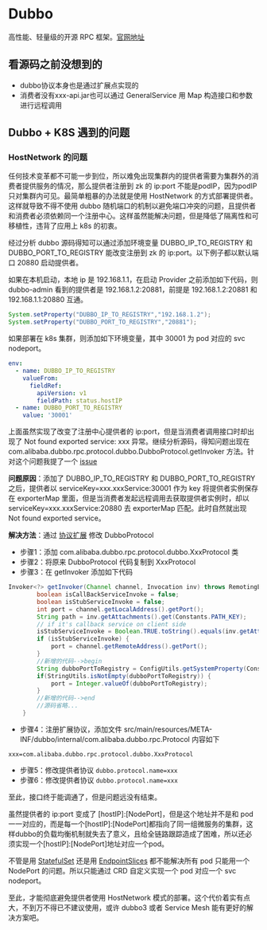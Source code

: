 # Dubbo
高性能、轻量级的开源 RPC 框架。[官网地址](https://cn.dubbo.apache.org/zh-cn/)

## 看源码之前没想到的
- dubbo协议本身也是通过扩展点实现的
- 消费者没有xxx-api.jar也可以通过 GeneralService 用 Map 构造接口和参数进行远程调用

## Dubbo + K8S 遇到的问题

### HostNetwork 的问题

任何技术变革都不可能一步到位，所以难免出现集群内的提供者需要为集群外的消费者提供服务的情况，那么提供者注册到 zk 的 ip:port 不能是podIP，因为podIP只对集群内可见。最简单粗暴的办法就是使用 HostNetwork 的方式部署提供者。这样就导致不得不使用 dubbo 随机端口的机制以避免端口冲突的问题，且提供者和消费者必须依赖同一个注册中心。这样虽然能解决问题，但是降低了隔离性和可移植性，违背了应用上 k8s 的初衷。

经过分析 dubbo 源码得知可以通过添加环境变量 DUBBO_IP_TO_REGISTRY 和 DUBBO_PORT_TO_REGISTRY 能改变注册到 zk 的 ip:port。以下例子都以默认端口 20880 启动提供者。

如果在本机启动，本地 ip 是 192.168.1.1，在启动 Provider 之前添加如下代码，则 dubbo-admin 看到的提供者是 192.168.1.2:20881，前提是 192.168.1.2:20881 和 192.168.1.1:20880 互通。
```java
System.setProperty("DUBBO_IP_TO_REGISTRY","192.168.1.2");
System.setProperty("DUBBO_PORT_TO_REGISTRY","20881");
```
如果部署在 k8s 集群，则添加如下环境变量，其中 30001 为 pod 对应的 svc nodeport。
```yaml
env:
  - name: DUBBO_IP_TO_REGISTRY
    valueFrom:
      fieldRef:
        apiVersion: v1
        fieldPath: status.hostIP
  - name: DUBBO_PORT_TO_REGISTRY
    value: '30001'
```
上面虽然实现了改变了注册中心提供者的 ip:port，但是当消费者调用接口时却出现了 Not found exported service: xxx 异常。继续分析源码，得知问题出现在 com.alibaba.dubbo.rpc.protocol.dubbo.DubboProtocol.getInvoker 方法。针对这个问题我提了一个 [issue](https://github.com/apache/dubbo/issues/12798)

**问题原因**：添加了 DUBBO_IP_TO_REGISTRY 和 DUBBO_PORT_TO_REGISTRY 之后，提供者以 serviceKey=xxx.xxxService:30001 作为 key 将提供者实例保存在 exporterMap 里面，但是当消费者发起远程调用去获取提供者实例时，却以 serviceKey=xxx.xxxService:20880 去 exporterMap 匹配。此时自然就出现 Not found exported service。

**解决方法**：通过 [协议扩展](https://cn.dubbo.apache.org/zh-cn/docsv2.7/dev/impls/protocol/) 修改 DubboProtocol
- 步骤1：添加 com.alibaba.dubbo.rpc.protocol.dubbo.XxxProtocol 类
- 步骤2：将原来 DubboProtocol 代码复制到 XxxProtocol
- 步骤3：在 getInvoker 添加如下代码
```java
Invoker<?> getInvoker(Channel channel, Invocation inv) throws RemotingException {
        boolean isCallBackServiceInvoke = false;
        boolean isStubServiceInvoke = false;
        int port = channel.getLocalAddress().getPort();
        String path = inv.getAttachments().get(Constants.PATH_KEY);
        // if it's callback service on client side
        isStubServiceInvoke = Boolean.TRUE.toString().equals(inv.getAttachments().get(Constants.STUB_EVENT_KEY));
        if (isStubServiceInvoke) {
            port = channel.getRemoteAddress().getPort();
        }
        //新增的代码-->begin
        String dubboPortToRegistry = ConfigUtils.getSystemProperty(Constants.DUBBO_PORT_TO_REGISTRY);
        if(StringUtils.isNotEmpty(dubboPortToRegistry)) {
        	port = Integer.valueOf(dubboPortToRegistry);
        }
        //新增的代码-->end
        //源码省略...
    }
```
- 步骤4：注册扩展协议，添加文件 src/main/resources/META-INF/dubbo/internal/com.alibaba.dubbo.rpc.Protocol 内容如下
```
xxx=com.alibaba.dubbo.rpc.protocol.dubbo.XxxProtocol
```
- 步骤5：修改提供者协议
```dubbo.protocol.name=xxx```
- 步骤6：修改提供者协议
```dubbo.protocol.name=xxx```

至此，接口终于能调通了，但是问题远没有结束。

虽然提供者的 ip:port 变成了 [hostIP]:[NodePort]，但是这个地址并不是和 pod 一一对应的，而是每一个[hostIP]:[NodePort]都指向了同一组微服务的集群，这样dubbo的负载均衡机制就失去了意义，且给全链路跟踪造成了困难，所以还必须实现一个[hostIP]:[NodePort]地址对应一个pod。

不管是用 [StatefulSet](https://kubernetes.io/docs/concepts/workloads/controllers/statefulset/) 还是用 [EndpointSlices](https://kubernetes.io/docs/concepts/services-networking/endpoint-slices/) 都不能解决所有 pod 只能用一个 NodePort 的问题。所以只能通过 CRD 自定义实现一个 pod 对应一个 svc nodeport。

至此，才能彻底避免提供者使用 HostNetwork 模式的部署。这个代价着实有点大，不到万不得已不建议使用，或许 dubbo3 或者 Service Mesh 能有更好的解决方案吧。

